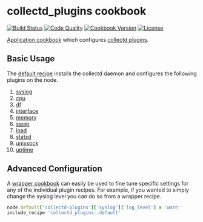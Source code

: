 # collectd_plugins cookbook
[![Build Status](https://img.shields.io/travis/bloomberg/collectd_plugins-cookbook.svg)](https://travis-ci.org/bloomberg/collectd_plugins-cookbook)
[![Code Quality](https://img.shields.io/codeclimate/github/bloomberg/collectd_plugins-cookbook.svg)](https://codeclimate.com/github/bloomberg/collectd_plugins-cookbook)
[![Cookbook Version](https://img.shields.io/cookbook/v/collectd_plugins.svg)](https://supermarket.chef.io/cookbooks/collectd_plugins)
[![License](https://img.shields.io/badge/license-Apache_2-blue.svg)](https://www.apache.org/licenses/LICENSE-2.0)

[Application cookbook][0] which configures [collectd plugins][1].

## Basic Usage
The [default recipe](recipes/default.rb) installs the collectd daemon
and configures the following plugins on the node.

1. [syslog](https://collectd.org/wiki/index.php/Plugin:SysLog)
2. [cpu](https://collectd.org/wiki/index.php/Plugin:CPU)
3. [df](https://collectd.org/wiki/index.php/Plugin:DF)
4. [interface](https://collectd.org/wiki/index.php/Plugin:Interface)
5. [memory](https://collectd.org/wiki/index.php/Plugin:Memory)
6. [swap](https://collectd.org/wiki/index.php/Plugin:Swap)
7. [load](https://collectd.org/wiki/index.php/Plugin:Load)
8. [statsd](https://collectd.org/wiki/index.php/Plugin:StatsD)
9. [unixsock](https://collectd.org/wiki/index.php/Plugin:UnixSock)
10. [uptime](https://collectd.org/wiki/index.php/Plugin:Uptime)

## Advanced Configuration
A [wrapper cookbook][3] can easily be used to fine tune specific settings
for any of the individual plugin recipes. For example, if you wanted to
simply change the syslog level you can do so from a wrapper recipe.

```ruby
node.default['collectd-plugins']['syslog']['log_level'] = 'warn'
include_recipe 'collectd_plugins::default'
```

[0]: http://blog.vialstudios.com/the-environment-cookbook-pattern/#theapplicationcookbook
[1]: https://collectd.org/wiki/index.php/Table_of_Plugins
[2]: https://github.com/bloomberg/collectd-cookbook
[3]: http://blog.vialstudios.com/the-environment-cookbook-pattern/#thewrappercookbook
